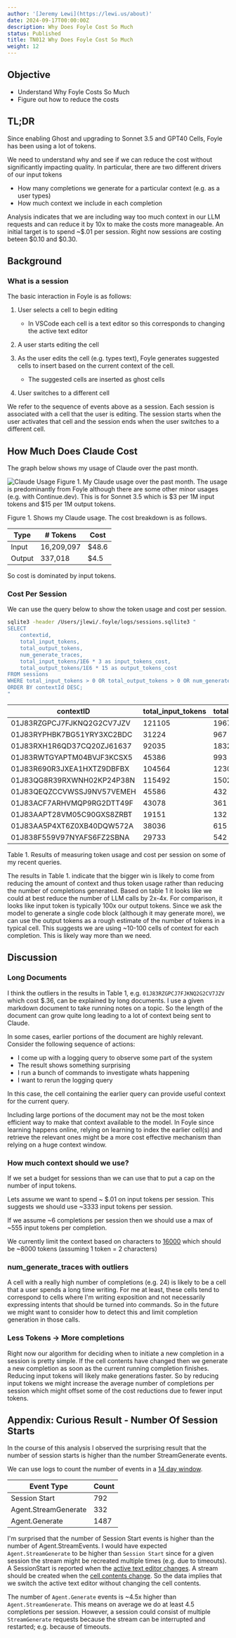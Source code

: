 ```yaml
---
author: '[Jeremy Lewi](https://lewi.us/about)'
date: 2024-09-17T00:00:00Z
description: Why Does Foyle Cost So Much
status: Published
title: TN012 Why Does Foyle Cost So Much
weight: 12
---
```


## Objective

* Understand Why Foyle Costs So Much
* Figure out how to reduce the costs

## TL;DR

Since enabling Ghost and upgrading to Sonnet 3.5 and GPT40 Cells, Foyle has been using a lot of tokens.

We need to understand why and see if we can reduce the cost without significantly impacting quality. In particular,
there are two different drivers of our input tokens

* How many completions we generate for a particular context (e.g. as a user types)
* How much context we include in each completion

Analysis indicates that we are including way too much context in our LLM requests and can reduce it by 10x to make the costs more manageable. An initial target is to spend ~\$.01 per session. Right now sessions are costing beteen \$0.10 and \$0.30.

## Background

### What is a session

The basic interaction in Foyle is as follows:

1. User selects a cell to begin editing

   * In VSCode each cell is a text editor so this corresponds to changing the active text editor

2. A user starts editing the cell
3. As the user edits the cell (e.g. types text), Foyle generates suggested cells to insert based on the current context of the cell.

   * The suggested cells are inserted as ghost cells

4. User switches to a different cell

We refer to the sequence of events above as a session. Each session is associated with a cell that the user is editing.
The session starts when the user activates that cell and the session ends when the user switches to a different cell.

## How Much Does Claude Cost

The graph below shows my usage of Claude over the past month.

![Claude Usage](claude_usage.png)
Figure 1. My Claude usage over the past month. The usage is predominantly from Foyle although there are some other minor usages (e.g. with Continue.dev). This is for Sonnet 3.5 which is \$3 per 1M input tokens and \$15 per 1M output tokens.

Figure 1. Shows my Claude usage. The cost breakdown is as follows.

| Type | # Tokens | Cost |
|------|----------|------|
| Input | 16,209,097 | $48.6 |
| Output | 337,018| $4.5 |

So cost is dominated by input tokens.

### Cost Per Session

We can use the query below to show the token usage and cost per session.

```bash
sqlite3 -header /Users/jlewi/.foyle/logs/sessions.sqllite3 "
SELECT 
    contextid,
    total_input_tokens,
    total_output_tokens,
    num_generate_traces,
    total_input_tokens/1E6 * 3 as input_tokens_cost,
    total_output_tokens/1E6 * 15 as output_tokens_cost
FROM sessions 
WHERE total_input_tokens > 0 OR total_output_tokens > 0 OR num_generate_traces > 0
ORDER BY contextId DESC;
" 
```

|contextID|total_input_tokens|total_output_tokens|num_generate_traces|input_tokens_cost|output_tokens_cost |
|---------|-------------------|-------------------|-------------------|-------------------|--------------------|
|01J83RZGPCJ7FJKNQ2G2CV7JZV|121105|1967|24|0.363315|0.029505 |
| 01J83RYPHBK7BG51YRY3XC2BDC|31224|967|6|0.093672|0.014505|
01J83RXH1R6QD37CQ20ZJ61637|92035|1832|20|0.276105|0.02748
01J83RWTGYAPTM04BVJF3KCSX5|45386|993|11|0.136158|0.014895
01J83R690R3JXEA1HXTZ9DBFBX|104564|1230|12|0.313692|0.01845
01J83QG8R39RXWNH02KP24P38N|115492|1502|17|0.346476|0.02253
01J83QEQZCCVWSSJ9NV57VEMEH|45586|432|6|0.136758|0.00648
01J83ACF7ARHVMQP9RG2DTT49F|43078|361|6|0.129234|0.005415
01J83AAPT28VM05C90GXS8ZRBT|19151|132|5|0.057453|0.00198
01J83AA5P4XT6Z0XB40DQW572A|38036|615|6|0.114108|0.009225
01J838F559V97NYAFS6FZ2SBNA|29733|542|6|0.089199|0.00813

Table 1. Results of measuring token usage and cost per session on some of my recent queries.

The results in Table 1. indicate that the bigger win is likely to come from reducing the amount of context and thus
token usage rather than reducing the number of completions generated. Based on table 1 it looks like we could at best
reduce the number of LLM calls by 2x-4x. For comparison, it looks like input token is typically 100x our output tokens.
Since we ask the model to generate a single code block (although it may generate more), we can use the output tokens as a rough estimate of the number of tokens in a typical cell. This suggests we are using ~10-100 cells of context for each completion. This is
likely way more than we need.

## Discussion

### Long Documents

I think the outliers in the results in Table 1, e.g. `01J83RZGPCJ7FJKNQ2G2CV7JZV` which cost \$.36,
can be explained by long documents. I use a given markdown document to take running notes on a topic.
So the length of the document can grow quite long leading to a lot of context being sent to Claude.

In some cases, earlier portions of the document are highly relevant. Consider the following sequence of actions:

* I come up with a logging query to observe some part of the system
* The result shows something surprising
* I run a bunch of commands to investigate whats happening
* I want to rerun the logging query

In this case, the cell containing the earlier query can provide useful context for the current query. 

Including large portions of the document may not be the most token efficient way to make that context available to the model. In Foyle since learning happens online, relying on learning to index the earlier cell(s) and retrieve the relevant ones might
be a more cost effective mechanism than relying on a huge context window.

### How much context should we use?

If we set a budget for sessions than we can use that to put a cap on the number of input tokens.

Lets assume we want to spend ~ \$.01 on input tokens per session. This suggests we should use ~3333 input tokens per session.

If we assume ~6 completions per session then we should use a max of ~555 input tokens per completion.

We currently limit the context based on characters to [16000](https://github.com/jlewi/foyle/blob/5f30c461b1f178474d23e08a5bca073ca93724f8/app/pkg/agent/agent.go#L48) which should be ~8000 tokens (assuming 1 token = 2 characters)

### num_generate_traces with outliers

A cell with a really high number of completions (e.g. 24) is likely to be a cell that a user spends a long time writing.
For me at least, these cells tend to correspond to cells where I'm writing exposition and not necessarily expressing intents
that should be turned into commands. So in the future we might want to consider how to detect this and limit completion generation in those
calls.

### Less Tokens -> More completions

Right now our algorithm for deciding when to initiate a new completion in a session is pretty simple. If the cell contents
have changed then we generate a new completion as soon as the current running completion finishes. Reducing input tokens will likely
make generations faster. So by reducing input tokens we might increase the average number of completions per session which might
offset some of the cost reductions due to fewer input tokens.

## Appendix: Curious Result - Number Of Session Starts

In the course of this analysis I observed the surprising result that the number of session starts is higher than the
number StreamGenerate events.

We can use logs to count the number of events in a [14 day window](https://cloudlogging.app.goo.gl/WtF3TXKtEuRkjJji9).

| Event Type | Count |
|------------|-------|
|Session Start| 792 |
|Agent.StreamGenerate| 332 |
|Agent.Generate | 1487 |

I'm surprised that the number of Session Start events is higher than the number of Agent.StreamEvents. I would have expected `Agent.StreamGenerate` to be higher than `Session Start` since for a given session the stream might be recreated multiple times (e.g. due to timeouts). A SessionStart is reported when the [active text editor changes](https://github.com/stateful/vscode-runme/blob/1a48894c9fcada0234a5695b7ec3ed7b7fb803c6/src/extension/ai/ghost.ts#L220). A stream should be created when the [cell contents change](https://github.com/stateful/vscode-runme/blob/1a48894c9fcada0234a5695b7ec3ed7b7fb803c6/src/extension/ai/ghost.ts#L315). So the data implies that we switch the active text editor without changing the cell contents.

The number of `Agent.Generate` events is ~4.5x higher than `Agent.StreamGenerate`. This means on average we do at least 4.5 completions per session. However, a session could consist of multiple `StreamGenerate` requests because the stream can be interrupted and restarted; e.g. because of timeouts.

